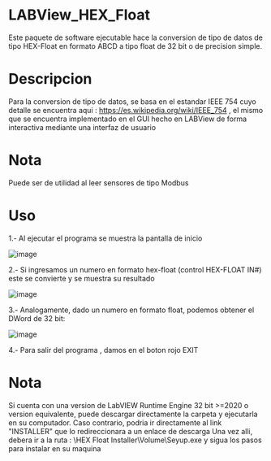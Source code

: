 # LABView_HEX_Float
Este paquete de software ejecutable hace la conversion de tipo de datos de tipo HEX-Float en formato ABCD a tipo float de 32 bit o de precision simple. 

# Descripcion
Para la conversion de tipo de datos, se basa en el estandar IEEE 754 cuyo detalle se encuentra aqui : https://es.wikipedia.org/wiki/IEEE_754 , el mismo que se encuentra implementado en el GUI hecho en LABView de forma interactiva mediante una interfaz de usuario

# Nota
Puede ser de utilidad al leer sensores de tipo Modbus

# Uso
1.- Al ejecutar el programa se muestra la pantalla de inicio

![image](https://user-images.githubusercontent.com/106831539/172471079-214ae651-c90a-4450-aede-b278c4b167ca.png)

2.- Si ingresamos un numero en formato hex-float (control HEX-FLOAT IN#) este se convierte y se muestra su resultado

![image](https://user-images.githubusercontent.com/106831539/172471272-98331989-555f-4f46-9cbe-cdcbd1905a74.png)

3.- Analogamente, dado un numero en formato float, podemos obtener el DWord de 32 bit:

![image](https://user-images.githubusercontent.com/106831539/172472592-c44f17f4-53a9-416f-923b-cd95292dd7a4.png)

4.- Para salir del programa , damos en el boton rojo EXIT

# Nota
Si cuenta con una version de LabVIEW Runtime  Engine 32 bit >=2020 o version equivalente, puede descargar directamente la carpeta y ejecutarla en su computador. Caso contrario, podria ir directamente al link "INSTALLER" que lo redireccionara a un enlace de descarga Una vez alli, debera ir a la ruta : \HEX Float Installer\Volume\Seyup.exe  y sigua los pasos para instalar en su maquina
